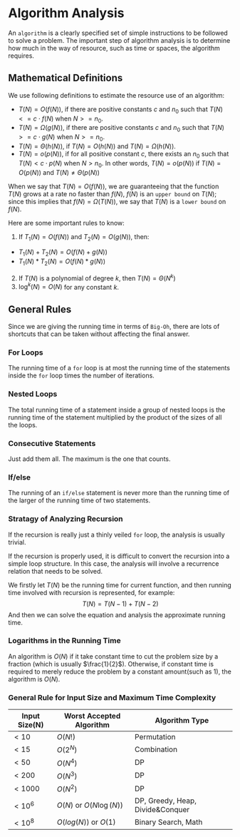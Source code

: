 # Algorithm Analysis

An `algorithm` is a clearly specified set of simple instructions to be followed to solve a problem. The important step of algorithm analysis is to determine how much in the way of resource, such as time or spaces, the algorithm requires.

## Mathematical Definitions

We use following definitions to estimate the resource use of an algorithm:

- $T(N) = O(f(N))$, if there are positive constants $c$ and $n_0$ such that $T(N) <= c \cdot f(N)$ when $N >= n_0$.
- $T(N) = \Omega(g(N))$, if there are positive constants $c$ and $n_0$ such that $T(N) >= c \cdot g(N)$ when $N >= n_0$.
- $T(N) = \Theta(h(N))$, if $T(N) = O(h(N))$ and $T(N) = \Omega(h(N))$.
- $T(N) = o(p(N))$, if for all positive constant $c$, there exists an $n_0$ such that $T(N) < c \cdot p(N)$ when $N > n_0$. In other words, $T(N) = o(p(N))$ if $T(N) = O(p(N))$ and $T(N) \ne \Theta(p(N))$

When we say that $T(N) = O(f(N))$, we are guaranteeing that the function $T(N)$ grows at a rate no faster than $f(N)$, $f(N)$ is an `upper bound` on $T(N)$; since this implies that $f(N) = \Omega(T(N))$, we say that $T(N)$ is a `lower bound` on $f(N)$.

Here are some important rules to know:

1. If $T_1(N) = O(f(N))$ and $T_2(N) = O(g(N))$, then:
 - $T_1(N) + T_2(N) = O(f(N) + g(N))$
 - $T_1(N) * T_2(N) = O(f(N) * g(N))$
2. If $T(N)$ is a polynomial of degree $k$, then $T(N) = \Theta(N^k)$
3. $\log^k(N) = O(N)$ for any constant $k$.

## General Rules
Since we are giving the running time in terms of `Big-Oh`, there are lots of shortcuts that can be taken without affecting the final answer.

### For Loops
The running time of a `for` loop is at most the running time of the statements inside the `for` loop times the number of iterations.

### Nested Loops
The total running time of a statement inside a group of nested loops is the running time of the statement multiplied by the product of the sizes of all the loops.

### Consecutive Statements
Just add them all. The maximum is the one that counts.

### If/else
The running of an `if/else` statement is never more than the running time of the larger of the running time of two statements.

### Stratagy of Analyzing Recursion
If the recursion is really just a thinly veiled `for` loop, the analysis is usually trivial.

If the recursion is properly used, it is difficult to convert the recursion into a simple loop structure. In this case, the analysis will involve a recurrence relation that needs to be solved.

We firstly let $T(N)$ be the running time for current function, and then running time involved with recursion is represented, for example:
$$
T(N) = T(N - 1) + T(N - 2)
$$
And then we can solve the equation and analysis the approximate running time.

### Logarithms in the Running Time
An algorithm is $O(N)$ if it take constant time to cut the problem size by a fraction (which is usually $\frac{1}{2}$). Otherwise, if constant time is required to merely reduce the problem by a constant amount(such as 1), the algorithm is $O(N)$.

### General Rule for Input Size and Maximum Time Complexity

| Input Size(N) | Worst Accepted Algorithm | Algorithm Type |
| --- | --- | --- |
| $< 10$ | $O(N!)$ | Permutation |
| $< 15$ | $O(2^N)$ | Combination |
| $< 50$ | $O(N^4)$ | DP |
| $< 200$ | $O(N^3)$ | DP |
| $< 1000$ | $O(N^2)$ | DP |
| $< 10^6$ | $O(N)$ or $O(N\log(N))$ | DP, Greedy, Heap, Divide&Conquer |
| $< 10^8$ | $O(log(N))$ or $O(1)$ | Binary Search, Math |
